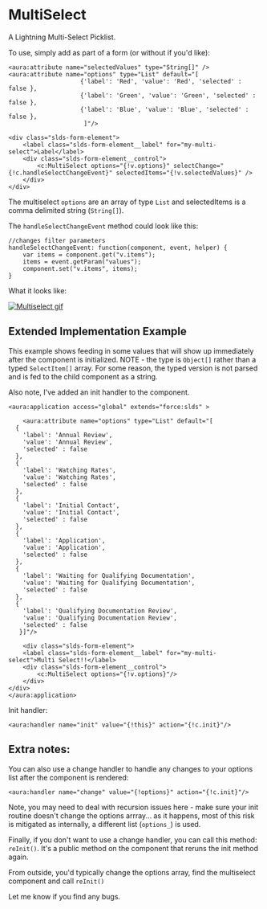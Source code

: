 # MultiSelect
A Lightning Multi-Select Picklist.

To use, simply add as part of a form (or without if you'd like):

    <aura:attribute name="selectedValues" type="String[]" />
    <aura:attribute name="options" type="List" default="[
                        {'label': 'Red', 'value': 'Red', 'selected' : false },
                        {'label': 'Green', 'value': 'Green', 'selected' : false },
                        {'label': 'Blue', 'value': 'Blue', 'selected' : false },
                         ]"/>

    <div class="slds-form-element">
        <label class="slds-form-element__label" for="my-multi-select">Label</label>
        <div class="slds-form-element__control">
            <c:MultiSelect options="{!v.options}" selectChange="{!c.handleSelectChangeEvent}" selectedItems="{!v.selectedValues}" />
        </div>
    </div>
    
The multiselect `options` are an array of type `List` and selectedItems is a comma delimited string (`String[]`).

The `handleSelectChangeEvent` method could look like this:

    //changes filter parameters
    handleSelectChangeEvent: function(component, event, helper) {
        var items = component.get("v.items");
        items = event.getParam("values");
        component.set("v.items", items);
    }


What it looks like:

[![Multiselect gif][1]][1]

## Extended Implementation Example

This example shows feeding in some values that will show up immediately after the component is initialized.
NOTE - the type is `Object[]` rather than a typed `SelectItem[]` array. For some reason, the typed version is not parsed and is fed to the child component as a string.

Also note, I've added an init handler to the component.

    <aura:application access="global" extends="force:slds" >
        
        <aura:attribute name="options" type="List" default="[
      {
        'label': 'Annual Review',
        'value': 'Annual Review',
        'selected' : false
      },
      {
        'label': 'Watching Rates',
        'value': 'Watching Rates',
        'selected' : false
      },
      {
        'label': 'Initial Contact',
        'value': 'Initial Contact',
        'selected' : false
      },
      {
        'label': 'Application',
        'value': 'Application',
        'selected' : false
      },
      {
        'label': 'Waiting for Qualifying Documentation',
        'value': 'Waiting for Qualifying Documentation',
        'selected' : false
      },
      {
        'label': 'Qualifying Documentation Review',
        'value': 'Qualifying Documentation Review',
        'selected' : false
       }]"/>
        
        <div class="slds-form-element">
        <label class="slds-form-element__label" for="my-multi-select">Multi Select!!</label>
        <div class="slds-form-element__control">
            <c:MultiSelect options="{!v.options}"/>
        </div>
    </div>
    </aura:application>
    
Init handler:

    <aura:handler name="init" value="{!this}" action="{!c.init}"/>
    
## Extra notes:
You can also use a change handler to handle any changes to your options list after the component is rendered:

    <aura:handler name="change" value="{!options}" action="{!c.init}"/>
    
Note, you may need to deal with recursion issues here - make sure your init routine doesn't change the options arrray... as it happens, most of this risk is mitigated as internally, a different list (`options_`) is used.

Finally, if you don't want to use a change handler, you can call this method: `reInit()`. It's a public method on the component that reruns the init method again. 

From outside, you'd typically change the options array, find the multiselect component and call `reInit()`

Let me know if you find any bugs.


  [1]: http://i.imgur.com/22RPF0k.gif



